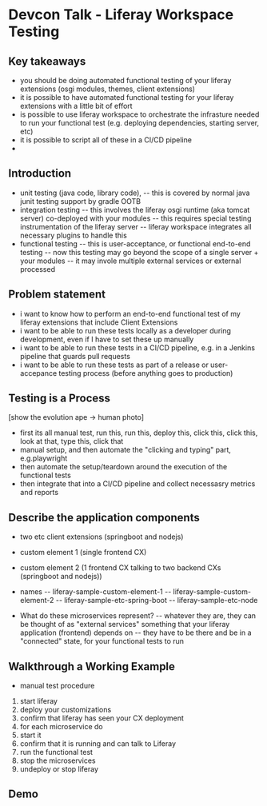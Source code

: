 # Devcon Talk - Liferay Workspace Testing

## Key takeaways

- you should be doing automated functional testing of your liferay extensions (osgi modules, themes, client extensions)
- it is possible to have automated functional testing for your liferay extensions with a little bit of effort
- is possible to use liferay workspace to orchestrate the infrasture needed to run your functional test (e.g. deploying dependencies, starting server, etc)
- it is possible to script all of these in a CI/CD pipeline
- 

## Introduction

- unit testing (java code, library code), 
-- this is covered by normal java junit testing support by gradle OOTB
- integration testing
-- this involves the liferay osgi runtime (aka tomcat server) co-deployed with your modules 
-- this requires special testing instrumentation of the liferay server
-- liferay workspace integrates all necessary plugins to handle this
- functional testing
-- this is user-acceptance, or functional end-to-end testing
-- now this testing may go beyond the scope of a single server + your modules
-- it may invole multiple external services or external processed

## Problem statement

- i want to know how to perform an end-to-end functional test of my liferay extensions that include Client Extensions
- i want to be able to run these tests locally as a developer during development, even if I have to set these up manually
- i want to be able to run these tests in a CI/CD pipeline, e.g. in a Jenkins pipeline that guards pull requests 
- i want to be able to run these tests as part of a release or user-accepance testing process (before anything goes to production)

## Testing is a Process
[show the evolution ape -> human photo]

- first its all manual test, run this, run this, deploy this, click this, click this, look at that, type this, click that
- manual setup, and then automate the "clicking and typing" part, e.g.playwright
- then automate the setup/teardown around the execution of the functional tests
- then integrate that into a CI/CD pipeline and collect necessasry metrics and reports

## Describe the application components
- two etc client extensions (springboot and nodejs)
- custom element 1 (single frontend CX)
- custom element 2 (1 frontend CX talking to two backend CXs (springboot and nodejs))
- names
-- liferay-sample-custom-element-1
-- liferay-sample-custom-element-2
-- liferay-sample-etc-spring-boot
-- liferay-sample-etc-node

- What do these microservices represent?
-- whatever they are, they can be thought of as "external services" something that your liferay application (frontend) depends on
-- they have to be there and be in a "connected" state, for your functional tests to run

## Walkthrough a Working Example

- manual test procedure
1. start liferay
2. deploy your customizations
3. confirm that liferay has seen your CX deployment
4. for each microservice do
5. start it
6. confirm that it is running and can talk to Liferay
7. run the functional test
8. stop the microservices
9. undeploy or stop liferay

## Demo

